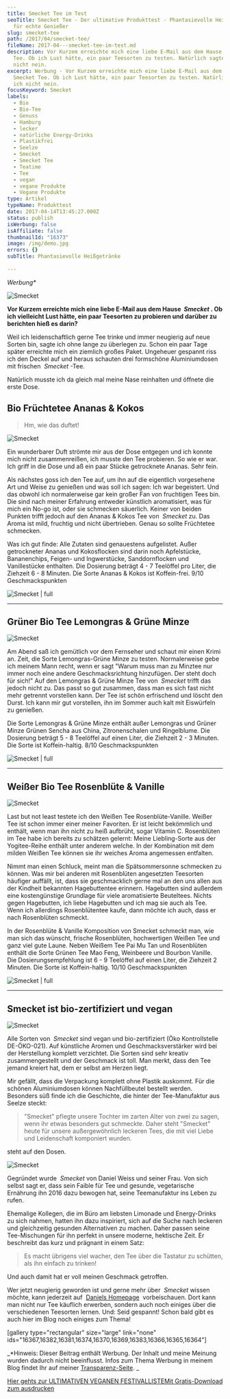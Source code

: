 ```yaml
---
title: Smecket Tee im Test
seoTitle: Smecket Tee - Der ultimative Produkttest - Phantasievolle Heißgetränke
  für echte Genießer
slug: smecket-tee
path: /2017/04/smecket-tee/
fileName: 2017-04---smecket-tee-im-test.md
description: Vor Kurzem erreichte mich eine liebe E-Mail aus dem Hause Smecket
  Tee. Ob ich Lust hätte, ein paar Teesorten zu testen. Natürlich sagte ich
  nicht nein.
excerpt: Werbung - Vor Kurzem erreichte mich eine liebe E-Mail aus dem Hause
  Smecket Tee. Ob ich Lust hätte, ein paar Teesorten zu testen. Natürlich sagte
  ich nicht nein.
focusKeyword: Smecket
labels:
  - Bio
  - Bio-Tee
  - Genuss
  - Hamburg
  - lecker
  - natürliche Energy-Drinks
  - Plastikfrei
  - Seelze
  - Smecket
  - Smecket Tee
  - Teatime
  - Tee
  - vegan
  - vegane Produkte
  - Vegane Produkte
type: Artikel
typeName: Produkttest
date: 2017-04-14T13:45:27.000Z
status: publish
isWerbung: false
isAffiliate: false
thumbnailId: "16373"
image: /img/demo.jpg
errors: {}
subTitle: Phantasievolle Heißgetränke
  
---
```


_Werbung\*_

![Smecket](http://cardamonchai.com/wp-content/uploads/2017/04/33611000980_c93e03a3e0_z-640x427.jpg)

**Vor Kurzem erreichte mich eine liebe E-Mail aus dem Hause  _Smecket_ . Ob ich
vielleicht Lust hätte, ein paar Teesorten zu probieren und darüber zu berichten
hieß es darin?**

Weil ich leidenschaftlich gerne Tee trinke und immer neugierig auf neue Sorten
bin, sagte ich ohne lange zu überlegen zu. Schon ein paar Tage später erreichte
mich ein ziemlich großes Paket. Ungeheuer gespannt riss ich den Deckel auf und
heraus schauten drei formschöne Aluminiumdosen mit frischen  _Smecket_ -Tee.

Natürlich musste ich da gleich mal meine Nase reinhalten und öffnete die erste
Dose.

## Bio Früchtetee Ananas &amp; Kokos

> Hm, wie das duftet!

![Smecket](http://cardamonchai.com/wp-content/uploads/2017/04/33954994956_a6ce45346c_z.jpg)

Ein wunderbarer Duft strömte mir aus der Dose entgegen und ich konnte mich nicht
zusammenreißen, ich musste den Tee probieren. So wie er war. Ich griff in die
Dose und aß ein paar Stücke getrocknete Ananas. Sehr fein.

Als nächstes goss ich den Tee auf, um ihn auf die eigentlich vorgesehene Art und
Weise zu genießen und was soll ich sagen: Ich war begeistert. Und das obwohl ich
normalerweise gar kein großer Fan von fruchtigen Tees bin. Die sind nach meiner
Erfahrung entweder künstlich aromatisiert, was für mich ein No-go ist, oder sie
schmecken säuerlich. Keiner von beiden Punkten trifft jedoch auf den Ananas
&amp; Kokos Tee von  _Smecket_ zu. Das Aroma ist mild, fruchtig und nicht
übertrieben. Genau so sollte Früchtetee schmecken.

Was ich gut finde: Alle Zutaten sind genauestens aufgelistet. Außer getrockneter
Ananas und Kokosflocken sind darin noch Apfelstücke, Bananenchips, Feigen- und
Ingwerstücke, Sanddornflocken und Vanillestücke enthalten. Die Dosierung beträgt
4 - 7 Teelöffel pro Liter, die Ziehzeit 6 - 8 Minuten. Die Sorte Ananas &amp;
Kokos ist Koffein-frei. 9/10 Geschmackspunkten

<div style="font-size: 0;"></div>

![Smecket | full](http://cardamonchai.com/wp-content/uploads/2017/04/33996381365_b76c3867ee_z.jpg)

<hr />

## Grüner Bio Tee Lemongras &amp; Grüne Minze

![Smecket](http://cardamonchai.com/wp-content/uploads/2017/04/33183703883_d09072102f_z.jpg)

Am Abend saß ich gemütlich vor dem Fernseher und schaut mir einen Krimi an.
Zeit, die Sorte Lemongras-Grüne Minze zu testen. Normalerweise gebe ich meinem
Mann recht, wenn er sagt "Warum muss man zu Minztee nur immer noch eine andere
Geschmacksrichtung hinzufügen. Der steht doch für sich!" Auf den Lemongras &amp;
Grüne Minze Tee von  _Smecket_ trifft das jedoch nicht zu. Das passt so gut
zusammen, dass man es sich fast nicht mehr getrennt vorstellen kann. Der Tee ist
schön erfrischend und löscht den Durst. Ich kann mir gut vorstellen, ihn im
Sommer auch kalt mit Eiswürfeln zu genießen.

Die Sorte Lemongras &amp; Grüne Minze enthält außer Lemongras und Grüner Minze
Grünen Sencha aus China, Zitronenschalen und Ringelblume. Die Dosierung beträgt
5 - 8 Teelöffel auf einen Liter, die Ziehzeit 2 - 3 Minuten. Die Sorte ist
Koffein-haltig. 8/10 Geschmackspunkten

<div style="font-size: 0;"></div>

![Smecket | full](http://cardamonchai.com/wp-content/uploads/2017/04/33996377795_f9503693e6_z.jpg)

<hr />

## Weißer Bio Tee Rosenblüte &amp; Vanille

![Smecket](http://cardamonchai.com/wp-content/uploads/2017/04/33866715251_29eeef134e_z.jpg)

Last but not least testete ich den Weißen Tee Rosenblüte-Vanille. Weißer Tee ist
schon immer einer meiner Favoriten. Er ist leicht bekömmlich und enthält, wenn
man ihn nicht zu heiß aufbrüht, sogar Vitamin C. Rosenblüten im Tee habe ich
bereits zu schätzen gelernt: Meine Liebling-Sorte aus der Yogitee-Reihe enthält
unter anderem welche. In der Kombination mit dem milden Weißen Tee können sie
ihr weiches Aroma angemessen entfalten.

Nimmt man einen Schluck, meint man die Spätsommersonne schmecken zu können. Was
mir bei anderen mit Rosenblüten angesetzten Teesorten häufiger auffällt, ist,
dass sie geschmacklich gerne mal an den uns allen aus der Kindheit bekannten
Hagebuttentee erinnern. Hagebutten sind außerdem eine kostengünstige Grundlage
für viele aromatisierte Beuteltees. Nichts gegen Hagebutten, ich liebe
Hagebutten und ich mag sie auch als Tee. Wenn ich allerdings Rosenblütentee
kaufe, dann möchte ich auch, dass er nach Rosenblüten schmeckt.

In der Rosenblüte &amp; Vanille Komposition von Smecket schmeckt man, wie man
sich das wünscht, frische Rosenblüten, hochwertigen Weißen Tee und ganz viel
gute Laune. Neben Weißem Tee Pai Mu Tan und Rosenblüten enthält die Sorte Grünen
Tee Mao Feng, Weinbeere und Bourbon Vanille. Die Dosierungsempfehlung ist 6 - 9
Teelöffel auf einen Liter, die Ziehzeit 2 Minuten. Die Sorte ist Koffein-haltig.
10/10 Geschmackspunkten

<div style="font-size: 0;"></div>

![Smecket | full](http://cardamonchai.com/wp-content/uploads/2017/04/33838803752_d2c862a7c7_z.jpg)

<hr />

## Smecket ist bio-zertifiziert und vegan

![Smecket](http://cardamonchai.com/wp-content/uploads/2017/04/33996398955_59e7c7dbb5_z.jpg)

Alle Sorten von  _Smecket_ sind vegan und bio-zertifiziert (Öko Kontrollstelle
DE-ÖKO-021). Auf künstliche Aromen und Geschmacksverstärker wird bei der
Herstellung komplett verzichtet. Die Sorten sind sehr kreativ zusammengestellt
und der Geschmack ist toll. Man merkt, dass den Tee jemand kreiert hat, dem er
selbst am Herzen liegt.

Mir gefällt, dass die Verpackung komplett ohne Plastik auskommt. Für die schönen
Aluminiumdosen können Nachfüllbeutel bestellt werden. Besonders süß finde ich
die Geschichte, die hinter der Tee-Manufaktur aus Seelze steckt:

> "Smecket" pflegte unsere Tochter im zarten Alter von zwei zu sagen, wenn ihr
> etwas besonders gut schmeckte. Daher steht "Smecket" heute für unsere
> außergewöhnlich leckeren Tees, die mit viel Liebe und Leidenschaft komponiert
> wurden.

steht auf den Dosen.

![Smecket](http://cardamonchai.com/wp-content/uploads/2017/04/33153020204_5f46094ff4_z-640x427.jpg)

Gegründet wurde  _Smecket_ von Daniel Weiss und seiner Frau. Von sich selbst
sagt er, dass sein Faible für Tee und gesunde, vegetarische Ernährung ihn 2016
dazu bewogen hat, seine Teemanufaktur ins Leben zu rufen.

Ehemalige Kollegen, die im Büro am liebsten Limonade und Energy-Drinks zu sich
nahmen, hatten ihn dazu inspiriert, sich auf die Suche nach leckeren und
gleichzeitig gesunden Alternativen zu machen. Daher passen seine Tee-Mischungen
für ihn perfekt in unsere moderne, hektische Zeit. Er beschreibt das kurz und
prägnant in einem Satz:

> Es macht übrigens viel wacher, den Tee über die Tastatur zu schütten, als ihn
> einfach zu trinken!

Und auch damit hat er voll meinen Geschmack getroffen.

Wer jetzt neugierig geworden ist und gerne mehr über  _Smecket_ wissen möchte,
kann jederzeit auf  [Daniels Homepage](https://smecket.de/)  vorbeischauen. Dort
kann man nicht nur Tee käuflich erwerben, sondern auch noch einiges über die
verschiedenen Teesorten lernen. Und: Seid gespannt! Schon bald gibt es auch hier
im Blog noch einiges zum Thema!

[gallery type="rectangular" size="large" link="none"
ids="16367,16382,16381,16374,16370,16369,16383,16366,16365,16364"]

_\*Hinweis: Dieser Beitrag enthält Werbung. Der Inhalt und meine Meinung wurden
dadurch nicht beeinflusst. Infos zum Thema Werbung in meinem Blog findet Ihr auf
meiner [Transparenz-Seite](/werbung/). _

[Hier gehts zur ULTIMATIVEN VEGANEN FESTIVALLISTEMit Gratis-Download zum ausdrucken](/2015/03/die-ultimative-vegane-festivalliste)

  
